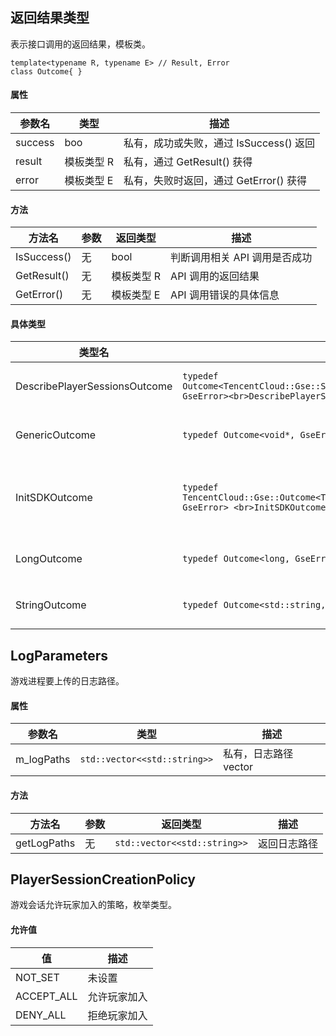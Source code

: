 
## 返回结果类型
表示接口调用的返回结果，模板类。

```
template<typename R, typename E> // Result, Error
class Outcome{ }
```



#### 属性

|参数名|类型|描述|
|---|---|---|
|success|boo|私有，成功或失败，通过 IsSuccess() 返回|
|result|模板类型 R|私有，通过 GetResult() 获得|
|error|模板类型  E|私有，失败时返回，通过 GetError() 获得|



#### 方法

| 方法名      | 参数 | 返回类型   | 描述                        |
| ----------- | ---- | ---------- | --------------------------- |
| IsSuccess() | 无   | bool       | 判断调用相关 API 调用是否成功 |
| GetResult() | 无   | 模板类型 R | API 调用的返回结果           |
| GetError()  | 无   | 模板类型 E | API 调用错误的具体信息       |


<span id="jtlx">

#### 具体类型

| 类型名                        | 定义                                                         | 描述                |
| ----------------------------- | ------------------------------------------------------------ | ------------------- |
| DescribePlayerSessionsOutcome | `typedef Outcome<TencentCloud::Gse::Server::Model::DescribePlayerSessionsResult, GseError><br>DescribePlayerSessionsOutcome` | 玩家会话信息        |
| GenericOutcome                | `typedef Outcome<void*, GseError> GenericOutcome;`             | 一般返回结果        |
| InitSDKOutcome                | `typedef TencentCloud::Gse::Outcome<TencentCloud::Gse::Internal::GseServerState*, GseError> <br>InitSDKOutcome;` | GSE 内部实现的类对象 |
| LongOutcome                   | `typedef Outcome<long, GseError> LongOutcome;`                 | long 类型数据        |
| StringOutcome            | `typedef Outcome<std::string, GseError> StringOutcome;`        | string 类型数据      |



## LogParameters

游戏进程要上传的日志路径。

#### 属性

| 参数名     | 类型                       | 描述                 |
| ---------- | -------------------------- | -------------------- |
| m_logPaths | `std::vector<<std::string>>` | 私有，日志路径 vector |



#### 方法

| 方法名      | 参数 | 返回类型                   | 描述         |
| ----------- | ---- | -------------------------- | ------------ |
| getLogPaths | 无   | `std::vector<<std::string>>` | 返回日志路径 |



## PlayerSessionCreationPolicy

游戏会话允许玩家加入的策略，枚举类型。

#### 允许值

| 值         | 描述         |
| ---------- | ------------ |
| NOT_SET    | 未设置       |
| ACCEPT_ALL | 允许玩家加入 |
| DENY_ALL   | 拒绝玩家加入 |

